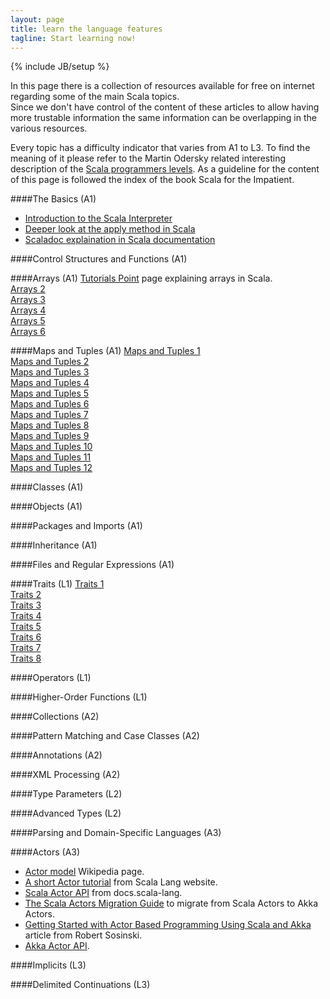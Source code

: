 ```yaml
---
layout: page
title: learn the language features
tagline: Start learning now!
---
```

{% include JB/setup %}

In this page there is a collection of resources available for free on internet regarding some of the main Scala topics.  
Since we don't have control of the content of these articles to allow having more trustable information the same information can be overlapping in the various resources.  

Every topic has a difficulty indicator that varies from A1 to L3. To find the meaning of it please refer to the Martin Odersky related interesting description of the [Scala programmers levels](http://www.scala-lang.org/old/node/8610).
As a guideline for the content of this page is followed the index of the book Scala for the Impatient. 

####The Basics (A1)
* [Introduction to the Scala Interpreter](http://alblue.bandlem.com/2007/10/scala-introduction-to-scala-interpreter.html) 
* [Deeper look at the apply method in Scala](http://jackcoughonsoftware.blogspot.fr/2009/01/deeper-look-at-apply-method-in-scala.html)  
* [Scaladoc explaination in Scala documentation](http://docs.scala-lang.org/style/scaladoc.html)

####Control Structures and Functions (A1)

####Arrays (A1)
[Tutorials Point](http://www.tutorialspoint.com/scala/scala_arrays.htm) page explaining arrays in Scala.  
[Arrays 2](http://www.scala-lang.org/api/2.11.1/index.html#scala.Array)  
[Arrays 3](http://www.scala-lang.org/docu/files/collections-api/collections_38.html)  
[Arrays 4](http://tutorials.jenkov.com/scala/arrays.html)  
[Arrays 5](http://alvinalexander.com/scala/scala-string-array-examples-how-create-arrays)  
[Arrays 6](http://stackoverflow.com/questions/3881013/array-initializing-in-scala)  


####Maps and Tuples (A1)
[Maps and Tuples 1](http://docs.scala-lang.org/overviews/collections/maps.html)  
[Maps and Tuples 2](http://www.scala-lang.org/api/2.11.1/index.html#scala.collection.immutable.Map)  
[Maps and Tuples 3](http://www.tutorialspoint.com/scala/scala_maps.htm)  
[Maps and Tuples 4](http://alvinalexander.com/scala/scala-maps-map-class-examples)  
[Maps and Tuples 5](http://www.brunton-spall.co.uk/post/2011/12/02/map-map-and-flatmap-in-scala/)  
[Maps and Tuples 6](http://stackoverflow.com/questions/6884298/why-is-scalas-syntax-for-tuples-so-unusual)   
[Maps and Tuples 7](http://www.tutorialspoint.com/scala/scala_tuples.htm)  
[Maps and Tuples 8](http://en.wikibooks.org/wiki/Scala/Tuples)  
[Maps and Tuples 9](http://stackoverflow.com/questions/3343934/simple-question-about-tuple-of-scala)  
[Maps and Tuples 10](http://alvinalexander.com/scala/scala-tuple-examples-syntax)  
[Maps and Tuples 11](http://www.sawp.com.br/blog/?p=1399)  
[Maps and Tuples 12](http://www.javacodegeeks.com/2011/10/scala-tutorial-maps-sets-groupby.html)  

####Classes (A1)

####Objects (A1)

####Packages and Imports (A1)

####Inheritance (A1)

####Files and Regular Expressions (A1)

####Traits (L1)
[Traits 1](http://www.scala-lang.org/old/node/126)  
[Traits 2](http://en.wikibooks.org/wiki/Scala/Traits)  
[Traits 3](http://joelabrahamsson.com/learning-scala-part-seven-traits/)  
[Traits 4](http://www.tutorialspoint.com/scala/scala_traits.htm)  
[Traits 5](http://workwithplay.com/blog/2013/06/26/scala-traits/)  
[Traits 6](http://booksites.artima.com/programming_in_scala_2ed/examples/html/ch12.html)  
[Traits 7](http://stackoverflow.com/questions/1991042/scala-traits-vs-abstract-classes)  
[Traits 8](https://blog.safaribooksonline.com/2013/05/30/traits-how-scala-tames-multiple-inheritance/)  

####Operators (L1)

####Higher-Order Functions (L1)

####Collections (A2)

####Pattern Matching and Case Classes (A2)

####Annotations (A2)

####XML Processing (A2)

####Type Parameters (L2)

####Advanced Types  (L2)

####Parsing and Domain-Specific Languages (A3)

####Actors (A3)
* [Actor model](http://en.wikipedia.org/wiki/Actor_model) Wikipedia page.
* [A short Actor tutorial](http://www.scala-lang.org/old/node/242) from Scala Lang website.
* [Scala Actor API](http://docs.scala-lang.org/overviews/core/actors.html) from docs.scala-lang.
* [The Scala Actors Migration Guide](http://docs.scala-lang.org/overviews/core/actors-migration-guide.html) to migrate from Scala Actors to Akka Actors.
* [Getting Started with Actor Based Programming Using Scala and Akka](http://www.reactive.io/tips/2014/03/28/getting-started-with-actor-based-programming-using-scala-and-akka/) article from Robert Sosinski.
* [Akka Actor API](http://doc.akka.io/docs/akka/snapshot/scala/actors.html).

####Implicits (L3)

####Delimited Continuations (L3)
